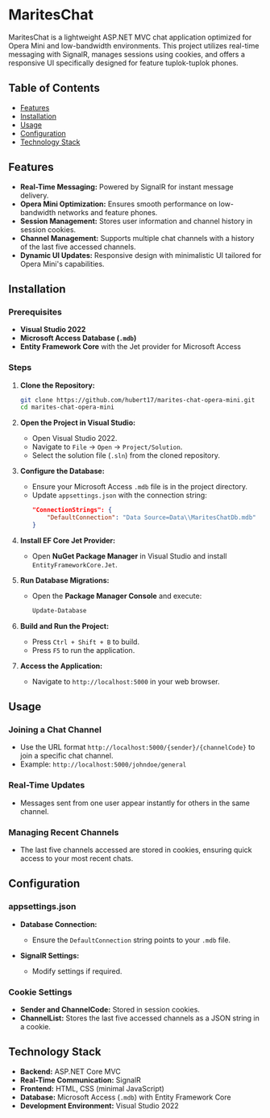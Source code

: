 # MaritesChat

MaritesChat is a lightweight ASP.NET MVC chat application optimized for Opera Mini and low-bandwidth environments. This project utilizes real-time messaging with SignalR, manages sessions using cookies, and offers a responsive UI specifically designed for feature tuplok-tuplok phones.

## Table of Contents

- [Features](#features)
- [Installation](#installation)
- [Usage](#usage)
- [Configuration](#configuration)
- [Technology Stack](#technology-stack)

## Features

- **Real-Time Messaging:** Powered by SignalR for instant message delivery.
- **Opera Mini Optimization:** Ensures smooth performance on low-bandwidth networks and feature phones.
- **Session Management:** Stores user information and channel history in session cookies.
- **Channel Management:** Supports multiple chat channels with a history of the last five accessed channels.
- **Dynamic UI Updates:** Responsive design with minimalistic UI tailored for Opera Mini's capabilities.

## Installation

### Prerequisites

- **Visual Studio 2022**
- **Microsoft Access Database (`.mdb`)**
- **Entity Framework Core** with the Jet provider for Microsoft Access

### Steps

1. **Clone the Repository:**
   ```bash
   git clone https://github.com/hubert17/marites-chat-opera-mini.git
   cd marites-chat-opera-mini
   ```

2. **Open the Project in Visual Studio:**
   - Open Visual Studio 2022.
   - Navigate to `File` -> `Open` -> `Project/Solution`.
   - Select the solution file (`.sln`) from the cloned repository.

3. **Configure the Database:**
   - Ensure your Microsoft Access `.mdb` file is in the project directory.
   - Update `appsettings.json` with the connection string:
     ```json
     "ConnectionStrings": {
         "DefaultConnection": "Data Source=Data\\MaritesChatDb.mdb"
     }
     ```

4. **Install EF Core Jet Provider:**
   - Open **NuGet Package Manager** in Visual Studio and install `EntityFrameworkCore.Jet`.

5. **Run Database Migrations:**
   - Open the **Package Manager Console** and execute:
     ```powershell
     Update-Database
     ```

6. **Build and Run the Project:**
   - Press `Ctrl + Shift + B` to build.
   - Press `F5` to run the application.

7. **Access the Application:**
   - Navigate to `http://localhost:5000` in your web browser.

## Usage

### Joining a Chat Channel

- Use the URL format `http://localhost:5000/{sender}/{channelCode}` to join a specific chat channel.
- Example: `http://localhost:5000/johndoe/general`

### Real-Time Updates

- Messages sent from one user appear instantly for others in the same channel.

### Managing Recent Channels

- The last five channels accessed are stored in cookies, ensuring quick access to your most recent chats.

## Configuration

### appsettings.json

- **Database Connection:**
  - Ensure the `DefaultConnection` string points to your `.mdb` file.

- **SignalR Settings:**
  - Modify settings if required.

### Cookie Settings

- **Sender and ChannelCode:** Stored in session cookies.
- **ChannelList:** Stores the last five accessed channels as a JSON string in a cookie.

## Technology Stack

- **Backend:** ASP.NET Core MVC
- **Real-Time Communication:** SignalR
- **Frontend:** HTML, CSS (minimal JavaScript)
- **Database:** Microsoft Access (`.mdb`) with Entity Framework Core
- **Development Environment:** Visual Studio 2022
